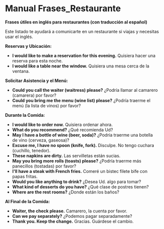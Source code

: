 # Manual Frases_Restaurante



**Frases útiles en inglés para restaurantes (con traducción al español)**

Este listado te ayudará a comunicarte en un restaurante si viajas y necesitas usar el inglés.

**Reservas y Ubicación:**

*   **I would like to make a reservation for this evening.**   Quisiera hacer una reserva para esta noche.
*   **I would like a table near the window.**   Quisiera una mesa cerca de la ventana.

**Solicitar Asistencia y el Menú:**

*   **Could you call the waiter (waitress) please?**   ¿Podría llamar al camarero (camarera) por favor?
*   **Could you bring me the menu (wine list) please?**   ¿Podría traerme el menú (la lista de vinos) por favor?

**Durante la Comida:**

*   **I would like to order now.**   Quisiera ordenar ahora.
*   **What do you recommend?**   ¿Qué recomienda Ud?
*   **May I have a bottle of wine (beer, soda)?**   ¿Podría traerme una botella de vino (cerveza, gaseosa)?
*   **Excuse me, I have no spoon (knife, fork).**   Disculpe. No tengo cuchara (cuchillo, tenedor).
*   **These napkins are dirty.**   Las servilletas están sucias.
*   **May you bring more rolls (toasts) please?**   ¿Podría traerme más panecillos (tostadas) por favor?
*   **I'll have a steak with French fries.**   Comeré un bistec filete bife con papas fritas.
*   **Would you like anything to drink?**   ¿Desea Ud. algo para tomar?
*   **What kind of desserts do you have?**   ¿Qué clase de postres tienen?
*   **Where are the rest rooms?**   ¿Donde están los baños?

**Al Final de la Comida:**

*   **Waiter, the check please.**   Camarero, la cuenta por favor.
*   **Can we pay separately?**   ¿Podemos pagar separadamente?
*   **Thank you. Keep the change.**   Gracias. Guárdese el cambio.
